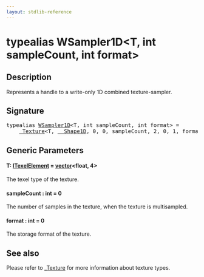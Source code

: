 ```yaml
---
layout: stdlib-reference
---
```


# typealias WSampler1D\<T, int sampleCount, int format\>

## Description

Represents a handle to a write-only 1D combined texture-sampler.

## Signature

<pre>
<span class='code_keyword'>typealias</span> <a href="wsampler1d-019.html" class="code_type">WSampler1D</a>&lt;T, <span class="code_keyword">int</span> sampleCount, <span class="code_keyword">int</span> format&gt; = 
    <a href="0texture-01/index.html" class="code_type">_Texture</a>&lt;T, <a href="0_shape1d-028/index.html" class="code_type">__Shape1D</a>, 0, 0, sampleCount, 2, 0, 1, format&gt;;
</pre>

## Generic Parameters

####  <a id="typeparam-T"></a>T: [ITexelElement](../interfaces/itexelelement-016/index.html) = [vector](vector/index.html)\<float, 4\>
The texel type of the texture.

####  <a id="decl-sampleCount"></a>sampleCount  : int = 0
The number of samples in the texture, when the texture is multisampled.

####  <a id="decl-format"></a>format  : int = 0
The storage format of the texture.


## See also

Please refer to <span class='code'><a href="0texture-01/index.html" class="code_type">_Texture</a></span> for more information about texture types.


